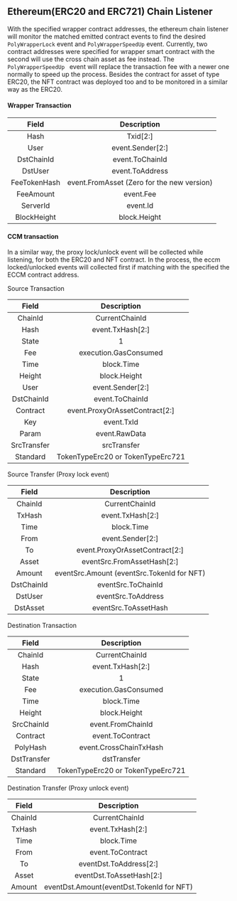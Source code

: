 ## Ethereum(ERC20 and ERC721) Chain Listener


With the specified wrapper contract addresses, the ethereum chain listener will monitor the matched emitted contract events to find the desired `PolyWrapperLock` event and `PolyWrapperSpeedUp` event. Currently, two contract addresses were specified for wrapper smart contract with the second will use the cross chain asset as fee instead. The `PolyWrapperSpeedUp ` event will replace the transaction fee with a newer one normally to speed up the process. Besides the contract for asset of type ERC20, the NFT contract was deployed too and to be monitored in a similar way as the ERC20. 

#### Wrapper Transaction

Field|Description
:--:|:--:
Hash        | Txid[2:]
User        | event.Sender[2:]
DstChainId  | event.ToChainId
DstUser     | event.ToAddress
FeeTokenHash| event.FromAsset (Zero for the new version)
FeeAmount   | event.Fee
ServerId    | event.Id
BlockHeight | block.Height


#### CCM transaction

In a similar way, the proxy lock/unlock event will be collected while listening, for both the ERC20 and NFT contract. In the process, the eccm locked/unlocked events will collected first if matching with the specified the ECCM contract address.

Source Transaction

Field|Description
:--:|:--:
ChainId     | CurrentChainId
Hash        | event.TxHash[2:]
State       | 1
Fee         | execution.GasConsumed
Time        | block.Time
Height      | block.Height
User        | event.Sender[2:]
DstChainId  | event.ToChainId
Contract    | event.ProxyOrAssetContract[2:]
Key         | event.TxId
Param       | event.RawData
SrcTransfer | srcTransfer
Standard    | TokenTypeErc20 or TokenTypeErc721

Source Transfer (Proxy lock event)

Field|Description
:--:|:--:
ChainId     | CurrentChainId 
TxHash      | event.TxHash[2:]
Time        | block.Time
From        | event.Sender[2:]
To          | event.ProxyOrAssetContract[2:]
Asset       | eventSrc.FromAssetHash[2:]
Amount      | eventSrc.Amount (eventSrc.TokenId for NFT)
DstChainId  | eventSrc.ToChainId
DstUser     | eventSrc.ToAddress
DstAsset    | eventSrc.ToAssetHash

Destination Transaction

Field|Description
:--:|:--:
ChainId     | CurrentChainId
Hash        | event.TxHash[2:]
State       | 1
Fee         | execution.GasConsumed
Time        | block.Time
Height      | block.Height
SrcChainId  | event.FromChainId
Contract    | event.ToContract
PolyHash    | event.CrossChainTxHash
DstTransfer | dstTransfer
Standard    | TokenTypeErc20 or TokenTypeErc721

Destination Transfer (Proxy unlock event)

Field|Description
:--:|:--:
ChainId | CurrentChainId
TxHash  | event.TxHash[2:]
Time    | block.Time
From    | event.ToContract
To      | eventDst.ToAddress[2:]
Asset   | eventDst.ToAssetHash[2:]
Amount  | eventDst.Amount(eventDst.TokenId for NFT)


























